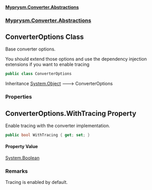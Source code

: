 #### [Myprysm.Converter.Abstractions](index.md 'index')
### [Myprysm.Converter.Abstractions](index.md#Myprysm_Converter_Abstractions 'Myprysm.Converter.Abstractions')
## ConverterOptions Class
Base converter options.  
  
You should extend those options and use the dependency injection extensions if you want to enable tracing  
```csharp
public class ConverterOptions
```

Inheritance [System.Object](https://docs.microsoft.com/en-us/dotnet/api/System.Object 'System.Object') &#129106; ConverterOptions  
### Properties
<a name='Myprysm_Converter_Abstractions_ConverterOptions_WithTracing'></a>
## ConverterOptions.WithTracing Property
Enable tracing with the converter implementation.  
```csharp
public bool WithTracing { get; set; }
```
#### Property Value
[System.Boolean](https://docs.microsoft.com/en-us/dotnet/api/System.Boolean 'System.Boolean')
### Remarks
Tracing is enabled by default.
  
